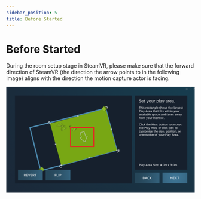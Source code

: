 ```yaml
---
sidebar_position: 5
title: Before Started
---
```


# Before Started

During the room setup stage in SteamVR, please make sure that the forward direction of SteamVR (the direction the arrow points to in the following image) aligns with the direction the motion capture actor is facing.

![](../img/FnQ0l5F5DiMNNihvuOlQB_-wM7We.png)

